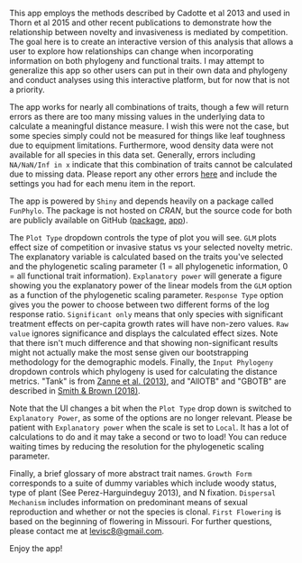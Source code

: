 This app employs the methods described by Cadotte et al 2013 and used in Thorn et al 2015 and other recent publications to demonstrate how the relationship between novelty and invasiveness is mediated by competition. The goal here is to create an interactive version of this analysis that allows a user to explore how relationships can change when incorporating information on both phylogeny and functional traits. I may attempt to generalize this app so other users can put in their own data and phylogeny and conduct analyses using this interactive platform, but for now that is not a priority.

The app works for nearly all combinations of traits, though a few will return errors as there are too many missing values in the underlying data to calculate a meaningful distance measure. I wish this were not the case, but some species simply could not be measured for things like leaf toughness due to equipment limitations. Furthermore, wood density data were not available for all species in this data set. Generally, errors including `NA/NaN/Inf in x` indicate that this combination of traits cannot be calculated due to missing data. Please report any other errors [here](https://github.com/levisc8/Fun_Phylo_Shiny/issues) and include the settings you had for each menu item in the report. 

The app is powered by `Shiny` and depends heavily on a package called `FunPhylo`. The package is not hosted on _CRAN_, but the source code for both are publicly available on GitHub ([package](https://github.com/levisc8/Fun_Phylo_Package), [app](https://github.com/levisc8/Fun_Phylo_Shiny)).

The `Plot Type` dropdown controls the type of plot you will see. `GLM` plots effect size of competition or invasive status vs your selected novelty metric. The explanatory variable is calculated based on the traits you've selected and the phylogenetic scaling parameter (1 = all phylogenetic information, 0 = all functional trait information). `Explanatory power` will generate a figure showing you the explanatory power of the linear models from the `GLM` option as a function of the phylogenetic scaling parameter. `Response Type` option gives you the power to choose between two different forms of the log response ratio. `Significant only` means that only species with significant treatment effects on per-capita growth rates will have non-zero values. `Raw value` ignores significance and displays the calculated effect sizes. Note that there isn't much difference and that showing non-significant results might not actually make the most sense given our bootstrapping methodology for the demographic models. Finally, the `Input Phylogeny` dropdown controls which phylogeny is used for calculating the distance metrics. "Tank" is from [Zanne et al. (2013)](https://www.nature.com/articles/nature12872), and "AllOTB" and "GBOTB" are described in [Smith & Brown (2018)](https://bsapubs.onlinelibrary.wiley.com/doi/full/10.1002/ajb2.1019).

Note that the UI changes a bit when the `Plot Type` drop down is switched to `Explanatory Power`, as some of the options are no longer relevant. Please be patient with `Explanatory power` when the scale is set to `Local`. It has a lot of calculations to do and it may take a second or two to load! You can reduce waiting times by reducing the resolution for the phylogenetic scaling parameter. 

Finally, a brief glossary of more abstract trait names. `Growth Form` corresponds to a suite of dummy variables which include woody status, type of plant (See Perez-Harguindeguy 2013), and N fixation. `Dispersal Mechanism` includes information on predominant means of sexual reproduction and whether or not the species is clonal. `First Flowering` is based on the beginning of flowering in Missouri. For further questions, please contact me at <levisc8@gmail.com>. 

Enjoy the app!